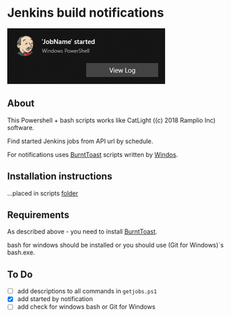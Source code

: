 ﻿# Jenkins build notifications

![Main example](/media/readme1.png)

## About

This Powershell + bash scripts works like CatLight ((c) 2018 Ramplio Inc) software.

Find started Jenkins jobs from API url by schedule.

For notifications uses [BurntToast](https://github.com/Windos/BurntToast) scripts written by [Windos](https://github.com/Windos).

## Installation instructions

...placed in scripts [folder](https://github.com/ripev/JenkinsBuildNotification/tree/master/getjobs)

## Requirements

As described above - you need to install [BurntToast](https://github.com/Windos/BurntToast).

bash for windows should be installed or you should use (Git for Windows)`s bash.exe.

## To Do

- [ ] add descriptions to all commands in `getjobs.ps1`
- [x] add started by notification
- [ ] add check for windows bash or Git for Windows